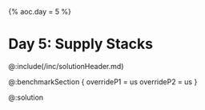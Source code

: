 {%
aoc.day = 5
%}

# Day 5: Supply Stacks

@:include(/inc/solutionHeader.md)

@:benchmarkSection {
    overrideP1 = us
    overrideP2 = us
}

@:solution